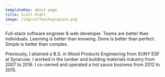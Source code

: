 ```yaml
---
templateKey: about-page
title: Scott Stahl
image: /img/coffeeshopsquare.png
---
```


Full-stack software engineer & web developer. Teams are better than individuals. Learning is better than knowing. Done is better than perfect. Simple is better than complex.

Previously, I attained a B.S. in Wood Products Engineering from SUNY ESF at Syracuse. I worked in the lumber and building materials industry from 2007 to 2016. I co-owned and operated a hot sauce business from 2012 to 2015.
